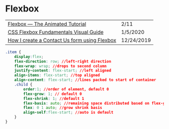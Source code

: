 # Flexbox

|  |  |
| :--- | :--- |
| [Flexbox — The Animated Tutorial](https://medium.com/@js_tut/flexbox-the-animated-tutorial-8075cbe4c1b2) | 2/11 |
| [CSS Flexbox Fundamentals Visual Guide](https://medium.com/swlh/css-flexbox-fundamentals-visual-guide-1c467f480dac) | 1/5/2020 |
| [How I create a Contact Us form using Flexbox](https://medium.com/swlh/how-i-create-a-contact-us-form-using-flexbox-b9f6660d4c96) | 12/24/2019 |

```css
.item {
    display:flex;
    flex-direction: row; //left-right direction
    flex-wrap: wrap; //drops to second column
    justify-content: flex-start; //left aligned
    align-items: flex-start; //top aligned
    align-content: flex-start; //lines packed to start of container
    .child {
        order:1; //order of element, default 0
        flex-grow: 1; // default 0
        flex-shrink: 1; //default 1
        flex-basis: auto; //remaining space distributed based on flex-grow
        flex: 0 1 auto; //grow shrink basis
        align-self:flex-start; //auto is default
    }
}
```

